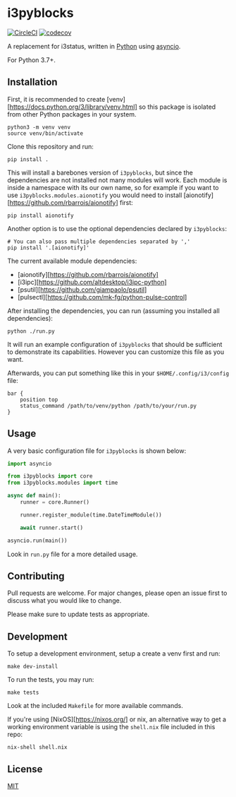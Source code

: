 # i3pyblocks

[![CircleCI](https://circleci.com/gh/thiagokokada/i3pyblocks/tree/master.svg?style=svg)](https://circleci.com/gh/thiagokokada/i3pyblocks/tree/master)
[![codecov](https://codecov.io/gh/thiagokokada/i3pyblocks/branch/master/graph/badge.svg)](https://codecov.io/gh/thiagokokada/i3pyblocks)

A replacement for i3status, written in [Python][1] using [asyncio][2].

For Python 3.7+.

## Installation

First, it is recommended to create [venv][https://docs.python.org/3/library/venv.html]
so this package is isolated from other Python packages in your system.

```shell
python3 -m venv venv
source venv/bin/activate
```

Clone this repository and run:

```shell
pip install .
```

This will install a barebones version of `i3pyblocks`, but since the
dependencies are not installed not many modules will work. Each module is
inside a namespace with its our own name, so for example if you want to use
`i3pyblocks.modules.aionotify` you would need to install
[aionotify][https://github.com/rbarrois/aionotify] first:

```shell
pip install aionotify
```

Another option is to use the optional dependencies declared by `i3pyblocks`:

```shell
# You can also pass multiple dependencies separated by ','
pip install '.[aionotify]'
```

The current available module dependencies:
- [aionotify][https://github.com/rbarrois/aionotify]
- [i3ipc][https://github.com/altdesktop/i3ipc-python]
- [psutil][https://github.com/giampaolo/psutil]
- [pulsectl][https://github.com/mk-fg/python-pulse-control]

After installing the dependencies, you can run (assuming you installed all
dependencies):

```shell
python ./run.py
```

It will run an example configuration of `i3pyblocks` that should be sufficient
to demonstrate its capabilities. However you can customize this file as you
want.

Afterwards, you can put something like this in your `$HOME/.config/i3/config`
file:

```
bar {
    position top
    status_command /path/to/venv/python /path/to/your/run.py
}
```

## Usage

A very basic configuration file for `i3pyblocks` is shown below:

```python
import asyncio

from i3pyblocks import core
from i3pyblocks.modules import time

async def main():
    runner = core.Runner()

    runner.register_module(time.DateTimeModule())

    await runner.start()

asyncio.run(main())
```

Look in `run.py` file for a more detailed usage.

## Contributing

Pull requests are welcome. For major changes, please open an issue first to
discuss what you would like to change.

Please make sure to update tests as appropriate.

## Development

To setup a development environment, setup a create a venv first and run:

```shell
make dev-install
```

To run the tests, you may run:

```shell
make tests
```

Look at the included `Makefile` for more available commands.


If you're using [NixOS][https://nixos.org/] or nix, an alternative way to get a
working environment variable is using the `shell.nix` file included in this
repo:

```shell
nix-shell shell.nix
```

## License

[MIT](https://choosealicense.com/licenses/mit/)

[1]: https://www.python.org/
[2]: https://docs.python.org/3/library/asyncio.html
[3]: https://python-poetry.org/

